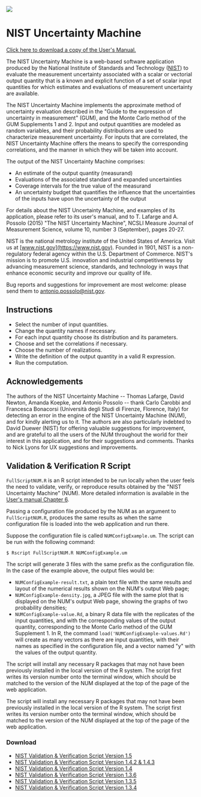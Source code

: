 ![](https://nccoe.nist.gov/sites/all/themes/custom/nccoe2x/asset/img/NIST_logo.svg)

# NIST Uncertainty Machine

 [Click here to download a copy of the User's Manual.](./NISTUncertaintyMachine-UserManual.pdf)

The NIST Uncertainty Machine is a web-based software application produced by the National Institute of Standards and Technology ([NIST](https://www.nist.gov)) to evaluate the measurement uncertainty associated with a scalar or vectorial output quantity that is a known and explicit function of a set of scalar input quantities for which estimates and evaluations of measurement uncertainty are available.

The NIST Uncertainty Machine implements the approximate method of uncertainty evaluation described in the "Guide to the expression of uncertainty in measurement" (GUM), and the Monte Carlo method of the GUM Supplements 1 and 2. Input and output quantities are modeled as random variables, and their probability distributions are used to characterize measurement uncertainty. For inputs that are correlated, the NIST Uncertainty Machine offers the means to specify the corresponding correlations, and the manner in which they will be taken into account.

The output of the NIST Uncertainty Machine comprises:

 * An estimate of the output quantity (measurand)
 * Evaluations of the associated standard and expanded uncertainties
 * Coverage intervals for the true value of the measurand
 * An uncertainty budget that quantifies the influence that the uncertainties of the inputs have upon the uncertainty of the output

For details about the NIST Uncertainty Machine, and examples of its application, please refer to its user's manual, and to T. Lafarge and A. Possolo (2015) "The NIST Uncertainty Machine", NCSLI Measure Journal of Measurement Science, volume 10, number 3 (September), pages 20-27.

NIST is the national metrology institute of the United States of America. Visit us at [www.nist.gov](https://www.nist.gov). Founded in 1901, NIST is a non-regulatory federal agency within the U.S. Department of Commerce. NIST's mission is to promote U.S. innovation and industrial competitiveness by advancing measurement science, standards, and technology in ways that enhance economic security and improve our quality of life.

Bug reports and suggestions for improvement are most welcome: please send them to [antonio.possolo@nist.gov](mailto:antonio.possolo@nist.gov).


## Instructions

* Select the number of input quantities.
* Change the quantity names if necessary.
* For each input quantity choose its distribution and its parameters.
* Choose and set the correlations if necessary.
* Choose the number of realizations.
* Write the definition of the output quantity in a valid R expression.
* Run the computation.

## Acknowledgements

The authors of the NIST Uncertainty Machine -- Thomas Lafarge, David Newton, Amanda Koepke, and Antonio Possolo -- thank Carlo Carobbi and Francesca Bonacorsi (Università degli Studi di Firenze, Florence, Italy) for detecting an error in the engine of the NIST Uncertainty Machine (NUM), and for kindly alerting us to it. The authors are also particularly indebted to David Duewer (NIST) for offering valuable suggestions for improvement, and are grateful to all the users of the NUM throughout the world for their interest in this application, and for their suggestions and comments. Thanks to Nick Lyons for UX suggestions and improvements.

## Validation & Verification R Script

`FullScriptNUM.R` is an R script intended to be run locally when the user feels the need to validate, verify, or reproduce results obtained by the "NIST Uncertainty Machine" (NUM).
More detailed information is available in the [User's manual Chapter 6]("./NISTUncertaintyMachine-UserManual.pdf#page=17").

Passing a configuration file produced by the NUM as an argument to `FullScriptNUM.R`, produces the same results as when the same configuration file is loaded into the web application and run there.

Suppose the configuration file is called `NUMConfigExample.um`. The script can be run with the following command:

`$ Rscript FullScriptNUM.R NUMConfigExample.um`


The script will generate 3 files with the same prefix as the configuration file. In the case of the example above, the output files would be:

* `NUMConfigExample-result.txt`, a plain text file with the same results and layout of the numerical results shown on the NUM's output Web page;
* `NUMConfigExample-density.jpg`, a JPEG file with the same plot that is displayed on the NUM's output Web page, showing the graphs of two probability densities;
* `NUMConfigExample-value.Rd`, a binary R data file with the replicates of the input quantities, and with the corresponding values of the output quantity, corresponding to the Monte Carlo method of the GUM Supplement 1. In R, the command `load('NUMConfigExample-values.Rd')` will create as many vectors as there are input quantities, with their names as specified in the configuration file, and a vector named "y" with the values of the output quantity.

The script will install any necessary R packages that may not have been previously installed in the local version of the R system. The script first writes its version number onto the terminal window, which should be matched to the version of the NUM displayed at the top of the page of the web application.

The script will install any necessary R packages that may not have been previously installed in the local version of the R system. The script first writes its version number onto the terminal window, which should be matched to the version of the NUM displayed at the top of the page of the web application.

### Download
  *   [NIST Validation & Verification Script Version 1.5](./FullScriptNUM/FullScriptNUM_1.5.R)
  *   [NIST Validation & Verification Script Version 1.4.2 & 1.4.3](./FullScriptNUM/FullScriptNUM_1.4.2.R)
  *   [NIST Validation & Verification Script Version 1.4](./FullScriptNUM/FullScriptNUM_1.4.R)
  *   [NIST Validation & Verification Script Version 1.3.6](./FullScriptNUM/FullScriptNUM_1.3.6.R)
  *   [NIST Validation & Verification Script Version 1.3.5](./FullScriptNUM/FullScriptNUM_1.3.5.R)
  *   [NIST Validation & Verification Script Version 1.3.4](./FullScriptNUM/FullScriptNUM_1.3.4.R)
